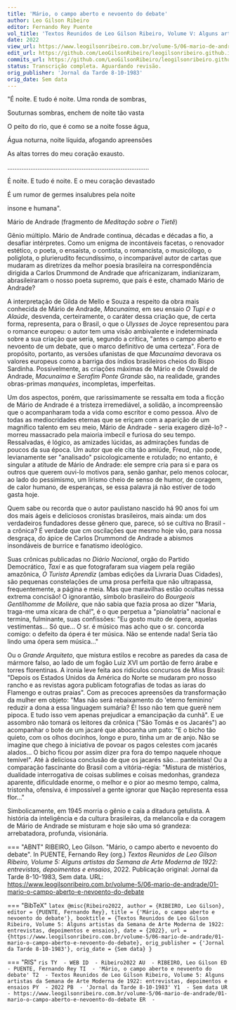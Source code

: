 ```yaml
---
title: 'Mário, o campo aberto e nevoento do debate'
author: Leo Gilson Ribeiro
editor: Fernando Rey Puente
vol_title: 'Textos Reunidos de Leo Gilson Ribeiro, Volume V: Alguns artistas da Semana de Arte Moderna de 1922: entrevistas, depoimentos e ensaios'
date: 2022
view_url: https://www.leogilsonribeiro.com.br/volume-5/06-mario-de-andrade/01-mario-o-campo-aberto-e-nevoento-do-debate
edit_url: https://github.com/LeoGilsonRibeiro/leogilsonribeiro.github.io/edit/main//docs/markdown/volume-5/06-mario-de-andrade/01-mario-o-campo-aberto-e-nevoento-do-debate.md
commits_url: https://github.com/LeoGilsonRibeiro/leogilsonribeiro.github.io/commits/main/docs/markdown/volume-5/06-mario-de-andrade/01-mario-o-campo-aberto-e-nevoento-do-debate.md
status: Transcrição completa. Aguardando revisão.
orig_publisher: 'Jornal da Tarde 8-10-1983'
orig_date: Sem data
---
```


"É noite. E tudo é noite. Uma ronda de sombras,

Souturnas sombras, enchem de noite tão vasta

O peito do rio, que é como se a noite fosse água,

Água noturna, noite líquida, afogando apreensões

As altas torres do meu coração exausto.

................................................................................

É noite. E tudo é noite. E o meu coração devastado

É um rumor de germes insalubres pela noite

insone e humana".

Mário de Andrade (fragmento de *Meditação sobre o Tietê*)

Gênio múltiplo. Mário de Andrade continua, décadas e décadas a fio, a desafiar intérpretes. Como um enigma de incontáveis facetas, o renovador estético, o poeta, o ensaísta, o contista, o romancista, o musicólogo, o poliglota, o plurierudito fecundíssimo, o incomparável autor de cartas que mudaram as diretrizes da melhor poesia brasileira na correspondência dirigida a Carlos Drummond de Andrade que africanizaram, indianizaram, abrasileiraram o nosso poeta supremo, que país é este, chamado Mário de Andrade?

A interpretação de Gilda de Mello e Souza a respeito da obra mais conhecida de Mário de Andrade, *Macunaíma*, em seu ensaio *O Tupi e o Alaúde*, desvenda, certeiramente, o caráter dessa criação que, de certa forma, representa, para o Brasil, o que o *Ulysses* de Joyce representou para o romance europeu: o autor tem uma visão ambivalente e indeterminada sobre a sua criação que seria, segundo a crítica, "antes o campo aberto e nevoento de um debate, que o marco definitivo de uma certeza". Fora de propósito, portanto, as versões ufanistas de que *Macunaíma* devorava os valores europeus como a barriga dos índios brasileiros cheios do Bispo Sardinha. Possivelmente, as criações máximas de Mário e de Oswald de Andrade, *Macunaíma* e *Serafim Ponte Grande* são, na realidade, grandes obras-primas *manquées*, incompletas, imperfeitas.

Um dos aspectos, porém, que rarissimamente se ressalta em toda a ficção de Mário de Andrade é a tristeza irremediável, a solidão, a incompreensão que o acompanharam toda a vida como escritor e como pessoa. Alvo de todas as mediocridades eternas que se eriçam com a aparição de um magnífico talento em seu meio, Mário de Andrade - seria exagero dizê-lo? - morreu massacrado pela maioria imbecil e furiosa do seu tempo. Ressalvadas, é lógico, as amizades lúcidas, as admirações fundas de poucos da sua época. Um autor que ele cita tão amiúde, Freud, não pode, levianamente ser "analisado" psicologicamente e rotulado; no entanto, é singular a atitude de Mário de Andrade: ele sempre cria para si e para os outros que querem ouvi-lo motivos para, senão ganhar, pelo menos colocar, ao lado do pessimismo, um lirismo cheio de senso de humor, de coragem, de calor humano, de esperanças, se essa palavra já não estiver de todo gasta hoje.

Quem sabe ou recorda que o autor paulistano nascido há 90 anos foi um dos mais ágeis e deliciosos cronistas brasileiros, mais ainda: um dos verdadeiros fundadores desse gênero que, parece, só se cultiva no Brasil - a crônica? É verdade que cm oscilações que mesmo hoje vão, para nossa desgraça, do ápice de Carlos Drummond de Andrade a abismos insondáveis de burrice e fanatismo ideológico.

Suas crônicas publicadas no *Diário Nacional*, orgão do Partido Democrático, *Taxi* e as que fotografaram sua viagem pela região amazônica, *O Turista Aprendiz* (ambas edições da Livraria Duas Cidades), são pequenas constelações de uma prosa perfeita que não ultrapassa, frequentemente, a página e meia. Mas que maravilhas estão ocultas nessa extrema concisão! O ignorantão, símbolo brasileiro do *Bourgeois Gentilhomme* *de Molière,* que não sabia que fazia prosa ao dizer "Maria, traga-me uma xícara de chá!", é o que perpetua a "pianolatria" nacional e termina, fulminante, suas confissões: "Eu gosto muito de ópera, aquelas vestimentas... Só que... O sr. é músico mas acho que o sr. concorda comigo: o defeito da ópera é ter música. Não se entende nada! Seria tão lindo uma ópera sem música..."

Ou o *Grande Arquiteto*, que mistura estilos e recobre as paredes da casa de mármore falso, ao lado de um fogão Luiz XVI um portão de ferro árabe e torres florentinas. A ironia leve feita aos ridículos concursos de Miss Brasil: "Depois os Estados Unidos da América do Norte se mudaram pro nosso rancho e as revistas agora publicam fotografias de todas as iaras do Flamengo e outras praias". Com as precoces apreensões da transformação da mulher em objeto: "Mas não será rebaixamento do 'eterno feminino' reduzir a dona a essa linguagem sumária? É! Isso não tem que guerê nem pipoca. E tudo isso vem apenas prejudicar a emancipação da cunhã". E ue assombro não tomará os leitores da crônica ("São Tomás e os Jacarés") ao acompanhar o bote de um jacaré que abocanha um pato: "E o bicho tão quieto, com os olhos docinhos, longo e puro, tinha um ar de anjo. Não se imagine que chego à iniciativa de povoar os pagos celestes com jacarés alados... O bicho ficou por assim dizer pra fora do tempo naquele nhoque temível". Até à deliciosa conclusão de que os jacarés são... panteístas! Ou a comparação fascinante do Brasil com a vitória-régia: "Mistura de mistérios, dualidade interrogativa de coisas sublimes e coisas medonhas, grandeza aparente, dificuldade enorme, o melhor e o pior ao mesmo tempo, calma, tristonha, ofensiva, é impossível a gente ignorar que Nação representa essa flor..."

Simbolicamente, em 1945 morria o gênio e caía a ditadura getulista. A história da inteligência e da cultura brasileiras, da melancolia e da coragem de Mário de Andrade se misturam e hoje são uma só grandeza: arrebatadora, profunda, visionária.


=== "ABNT"
    RIBEIRO, Leo Gilson. "Mário, o campo aberto e nevoento do debate". In PUENTE, Fernando Rey (org.) <em>Textos Reunidos de Leo Gilson Ribeiro, Volume 5: Alguns artistas da Semana de Arte Moderna de 1922: entrevistas, depoimentos e ensaios</em>, 2022. Publicação original: Jornal da Tarde 8-10-1983, Sem data. URL: <a href="stable_url">https://www.leogilsonribeiro.com.br/volume-5/06-mario-de-andrade/01-mario-o-campo-aberto-e-nevoento-do-debate</a>

=== "BibTeX"
    ```latex
    @misc{Ribeiro2022,
    author = {RIBEIRO, Leo Gilson},
    editor = {PUENTE, Fernando Rey},
    title = {'Mário, o campo aberto e nevoento do debate'},
    booktitle = {Textos Reunidos de Leo Gilson Ribeiro, Volume 5: Alguns artistas da Semana de Arte Moderna de 1922: entrevistas, depoimentos e ensaios},
    date = {2022},
    url = {https://www.leogilsonribeiro.com.br/volume-5/06-mario-de-andrade/01-mario-o-campo-aberto-e-nevoento-do-debate},
    orig_publisher = {'Jornal da Tarde 8-10-1983'},
    orig_date = {Sem data}
    }
    ```

=== "RIS"
    ```ris
    TY  - WEB
    ID  - Ribeiro2022
    AU  - RIBEIRO, Leo Gilson
    ED  - PUENTE, Fernando Rey
    TI  - 'Mário, o campo aberto e nevoento do debate'
    T2  - Textos Reunidos de Leo Gilson Ribeiro, Volume 5: Alguns artistas da Semana de Arte Moderna de 1922: entrevistas, depoimentos e ensaios
    PY  - 2022
    PB  - 'Jornal da Tarde 8-10-1983'
    Y1  - Sem data
    UR  - https://www.leogilsonribeiro.com.br/volume-5/06-mario-de-andrade/01-mario-o-campo-aberto-e-nevoento-do-debate
    ER  - 
    ```
